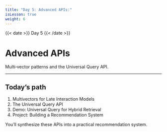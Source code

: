```yaml
---
title: "Day 5: Advanced APIs:"
isLesson: true
weight: 6
---
```


{{< date >}} Day 5 {{< /date >}}

# Advanced APIs

Multi‑vector patterns and the Universal Query API.

---

## Today’s path

1. Multivectors for Late Interaction Models
2. The Universal Query API
3. Demo: Universal Query for Hybrid Retrieval
4. Project: Building a Recommendation System

You’ll synthesize these APIs into a practical recommendation system.

